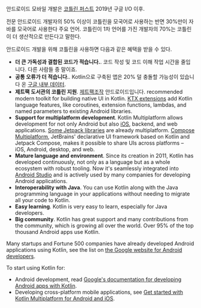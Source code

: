 [/]: # (제목: 안드로이드용 코틀린)

안드로이드 모바일 개발은 [코틀린 퍼스트](https://developer.android.com/kotlin/first) 2019년 구글 I/O 이후.

전문 안드로이드 개발자의 50% 이상이 코틀린을 모국어로 사용하는 반면 30%만이 자바를 모국어로 사용한다
주요 언어. 코틀린이 1차 언어를 가진 개발자의 70%는 코틀린이 더 생산적으로 만든다고 말한다.

안드로이드 개발을 위해 코틀린을 사용하면 다음과 같은 혜택을 받을 수 있다.

* **더 큰 가독성과 결합된 코드가 적습니다.**. 코드 작성 및 코드 이해 작업 시간을 줄입니다.
 다른 사람들 중 말이죠. 
* **공통 오류가 더 적습니다.**. Kotlin으로 구축된 앱은 20% 덜 충돌할 가능성이 있습니다
 온 [구글 내부 데이터](https://medium.com/androiddevelopers/fewer-crashes-and-more-stability-with-kotlin-b606c6a6ac04).
* **제트팩 도서관의 코틀린 지원**.  [제트팩조작](https://developer.android.com/jetpack/compose) 안드로이드입니다.
  recommended modern toolkit for building native UI in Kotlin.
  [KTX extensions](https://developer.android.com/kotlin/ktx) add Kotlin language features, like coroutines,
  extension functions, lambdas, and named parameters to existing Android libraries.
* **Support for multiplatform development**. Kotlin Multiplatform allows development for not only Android but
  also [iOS](https://kotlinlang.org/lp/multiplatform/), backend, and web applications.
  [Some Jetpack libraries](https://developer.android.com/kotlin/multiplatform) are already multiplatform.
  [Compose Multiplatform](https://www.jetbrains.com/lp/compose-multiplatform/), JetBrains' declarative UI framework
  based on Kotlin and Jetpack Compose, makes it possible to share UIs across platforms – iOS, Android, desktop, and web.
* **Mature language and environment**. Since its creation in 2011, Kotlin has developed continuously, not only as a
  language but as a whole ecosystem with robust tooling. Now it's seamlessly integrated into [Android Studio](https://developer.android.com/studio)
  and is actively used by many companies for developing Android applications.
* **Interoperability with Java**. You can use Kotlin along with the Java programming language in your applications
  without needing to migrate all your code to Kotlin.
* **Easy learning**. Kotlin is very easy to learn, especially for Java developers.
* **Big community**. Kotlin has great support and many contributions from the community, which is growing all over the
  world. Over 95% of the top thousand Android apps use Kotlin.

Many startups and Fortune 500 companies have already developed Android applications using Kotlin, see the list
on [the Google website for Android developers](https://developer.android.com/kotlin/stories).

To start using Kotlin for:

* Android development, read [Google's documentation for developing Android apps with Kotlin](https://developer.android.com/kotlin/get-started).
* Developing cross-platform mobile applications, see [Get started with Kotlin Multiplatform for Android and iOS](https://www.jetbrains.com/help/kotlin-multiplatform-dev/multiplatform-getting-started.html).
